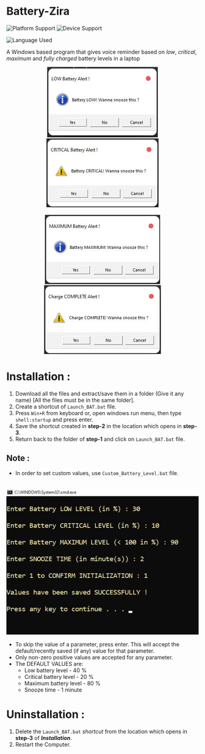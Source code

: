 # Battery-Zira

<p align=left>
<img src="https://img.shields.io/badge/platform-windows-blue" alt="Platform Support">
<img src="https://img.shields.io/badge/device-laptop-orange" alt="Device Support">
</p>

![Language Used](https://img.shields.io/badge/language-Batch%20Script%2C%20VBScript-green)

A Windows based program that gives voice reminder based on *low*, *critical*, *maximum* and *fully charged* battery levels in a laptop

<p align=center>
<img src="Battery_Low_Notify.jpg" alt="Battery Low Notification" hspace=10>
<img src="Battery_Critical_Notify.jpg" alt="Battery Critical Notification" hspace=10><br>
<br><img src="Battery_Max_Notify.jpg" alt="Battery Maximum Notification" hspace=10>
<img src="Battery_Full_Notify.jpg" alt="Battery Full Notification" hspace=10>
</p>

# Installation :

1. Download all the files and extract/save them in a folder (Give it any name) [All the files must be in the same folder].
2. Create a shortcut of `Launch_BAT.bat` file.
3. Press `Win+R` from keyboard or, open windows run menu, then type `shell:startup` and press enter.
4. Save the shortcut created in **step-2** in the location which opens in **step-3**.
5. Return back to the folder of **step-1** and click on `Launch_BAT.bat` file.

## Note :

+ In order to set custom values, use `Custom_Battery_Level.bat` file.

<p align=center>
<br><img src="Custom_Value.jpg" alt="Set Custom Values"><br>
</p>

+ To skip the value of a parameter, press enter. This will accept the default/recently saved (if any) value for that parameter.
+ Only non-zero positive values are accepted for any parameter.
+ The DEFAULT VALUES are:
	+ Low battery level - 40 %
	+ Critical battery level - 20 %
	+ Maximum battery level - 80 %
	+ Snooze time - 1 minute

# Uninstallation :

1. Delete the `Launch_BAT.bat` *shortcut* from the location which opens in **step-3** of ***Installation***.
2. Restart the Computer.
